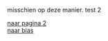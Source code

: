 misschien op deze manier.
test 2


[naar pagina 2](https://maetempels.github.io/MAE-gf/docs/pagina2) <br>
[naar bias](https://maetempels.github.io/MAE-gf/docs/bias) <br>
